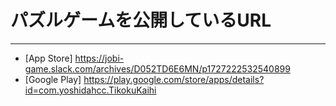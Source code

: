 # パズルゲームを公開しているURL
---------------------------------------------------
* [App Store] https://jobi-game.slack.com/archives/D052TD6E6MN/p1727222532540899
* [Google Play] https://play.google.com/store/apps/details?id=com.yoshidahcc.TikokuKaihi
